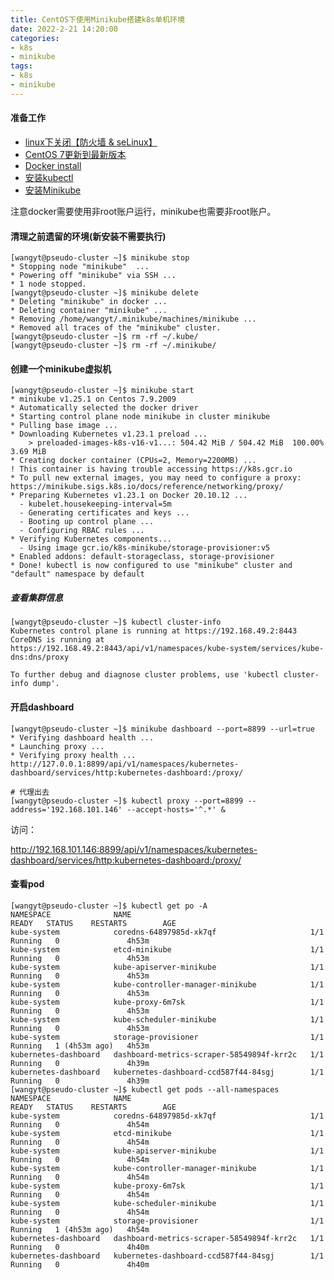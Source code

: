 ```yaml
---
title: CentOS下使用Minikube搭建k8s单机环境
date: 2022-2-21 14:20:00
categories:
- k8s
- minikube
tags:
- k8s
- minikube
---
```


#### 准备工作

* [linux下关闭【防火墙 & seLinux】](https://yongtao.wang/2022/02/21/linux%E4%B8%8B%E5%85%B3%E9%97%AD%E9%98%B2%E7%81%AB%E5%A2%99%20&%20selinux/)
* [CentOS 7更新到最新版本](https://yongtao.wang/2022/02/18/CentOS%207%E6%9B%B4%E6%96%B0%E5%88%B0%E6%9C%80%E6%96%B0%E7%89%88%E6%9C%AC/)
* [Docker install](https://yongtao.wang/2018/10/25/Docker%20install/)
* [安装kubectl](https://kubernetes.io/docs/tasks/tools/install-kubectl-linux/)
* [安装Minikube](https://minikube.sigs.k8s.io/docs/start/?spm=a2c6h.12873639.0.0.ab202043NBm9C5)

注意docker需要使用非root账户运行，minikube也需要非root账户。

<!--more-->

#### 清理之前遗留的环境(新安装不需要执行)
```shell script
[wangyt@pseudo-cluster ~]$ minikube stop
* Stopping node "minikube"  ...
* Powering off "minikube" via SSH ...
* 1 node stopped.
[wangyt@pseudo-cluster ~]$ minikube delete
* Deleting "minikube" in docker ...
* Deleting container "minikube" ...
* Removing /home/wangyt/.minikube/machines/minikube ...
* Removed all traces of the "minikube" cluster.
[wangyt@pseudo-cluster ~]$ rm -rf ~/.kube/
[wangyt@pseudo-cluster ~]$ rm -rf ~/.minikube/
```

#### 创建一个minikube虚拟机
```shell script
[wangyt@pseudo-cluster ~]$ minikube start
* minikube v1.25.1 on Centos 7.9.2009
* Automatically selected the docker driver
* Starting control plane node minikube in cluster minikube
* Pulling base image ...
* Downloading Kubernetes v1.23.1 preload ...
    > preloaded-images-k8s-v16-v1...: 504.42 MiB / 504.42 MiB  100.00% 3.69 MiB
* Creating docker container (CPUs=2, Memory=2200MB) ...
! This container is having trouble accessing https://k8s.gcr.io
* To pull new external images, you may need to configure a proxy: https://minikube.sigs.k8s.io/docs/reference/networking/proxy/
* Preparing Kubernetes v1.23.1 on Docker 20.10.12 ...
  - kubelet.housekeeping-interval=5m
  - Generating certificates and keys ...
  - Booting up control plane ...
  - Configuring RBAC rules ...
* Verifying Kubernetes components...
  - Using image gcr.io/k8s-minikube/storage-provisioner:v5
* Enabled addons: default-storageclass, storage-provisioner
* Done! kubectl is now configured to use "minikube" cluster and "default" namespace by default
```

##### 查看集群信息
```shell script
[wangyt@pseudo-cluster ~]$ kubectl cluster-info
Kubernetes control plane is running at https://192.168.49.2:8443
CoreDNS is running at https://192.168.49.2:8443/api/v1/namespaces/kube-system/services/kube-dns:dns/proxy

To further debug and diagnose cluster problems, use 'kubectl cluster-info dump'.
```

#### 开启dashboard
```shell script
[wangyt@pseudo-cluster ~]$ minikube dashboard --port=8899 --url=true
* Verifying dashboard health ...
* Launching proxy ...
* Verifying proxy health ...
http://127.0.0.1:8899/api/v1/namespaces/kubernetes-dashboard/services/http:kubernetes-dashboard:/proxy/

# 代理出去
[wangyt@pseudo-cluster ~]$ kubectl proxy --port=8899 --address='192.168.101.146' --accept-hosts='^.*' &
```

访问：

http://192.168.101.146:8899/api/v1/namespaces/kubernetes-dashboard/services/http:kubernetes-dashboard:/proxy/

#### 查看pod
```shell script
[wangyt@pseudo-cluster ~]$ kubectl get po -A
NAMESPACE              NAME                                        READY   STATUS    RESTARTS        AGE
kube-system            coredns-64897985d-xk7qf                     1/1     Running   0               4h53m
kube-system            etcd-minikube                               1/1     Running   0               4h53m
kube-system            kube-apiserver-minikube                     1/1     Running   0               4h53m
kube-system            kube-controller-manager-minikube            1/1     Running   0               4h53m
kube-system            kube-proxy-6m7sk                            1/1     Running   0               4h53m
kube-system            kube-scheduler-minikube                     1/1     Running   0               4h53m
kube-system            storage-provisioner                         1/1     Running   1 (4h53m ago)   4h53m
kubernetes-dashboard   dashboard-metrics-scraper-58549894f-krr2c   1/1     Running   0               4h39m
kubernetes-dashboard   kubernetes-dashboard-ccd587f44-84sgj        1/1     Running   0               4h39m
[wangyt@pseudo-cluster ~]$ kubectl get pods --all-namespaces
NAMESPACE              NAME                                        READY   STATUS    RESTARTS        AGE
kube-system            coredns-64897985d-xk7qf                     1/1     Running   0               4h54m
kube-system            etcd-minikube                               1/1     Running   0               4h54m
kube-system            kube-apiserver-minikube                     1/1     Running   0               4h54m
kube-system            kube-controller-manager-minikube            1/1     Running   0               4h54m
kube-system            kube-proxy-6m7sk                            1/1     Running   0               4h54m
kube-system            kube-scheduler-minikube                     1/1     Running   0               4h54m
kube-system            storage-provisioner                         1/1     Running   1 (4h53m ago)   4h54m
kubernetes-dashboard   dashboard-metrics-scraper-58549894f-krr2c   1/1     Running   0               4h40m
kubernetes-dashboard   kubernetes-dashboard-ccd587f44-84sgj        1/1     Running   0               4h40m
```
